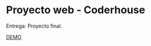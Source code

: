 # Proyecto web - Coderhouse

Entrega: Proyecto final.

[DEMO](https://jaburkat.github.io/proyecto-web/index.html)
